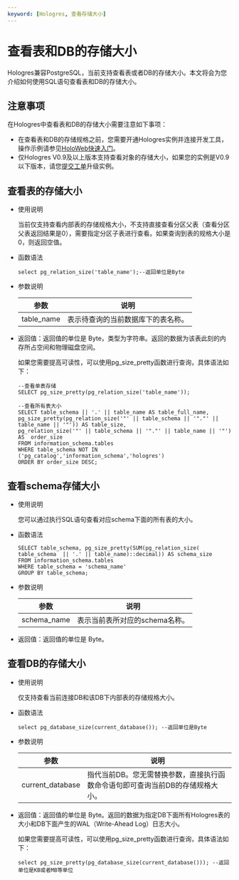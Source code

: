 ```yaml
---
keyword: [Hologres, 查看存储大小]
---
```


# 查看表和DB的存储大小

Hologres兼容PostgreSQL，当前支持查看表或者DB的存储大小。本文将会为您介绍如何使用SQL语句查看表和DB的存储大小。

## 注意事项

在Hologres中查看表和DB的存储大小需要注意如下事项：

-   在查看表和DB的存储规格之前，您需要开通Hologres实例并连接开发工具，操作示例请参见[HoloWeb快速入门](/cn.zh-CN/快速入门/HoloWeb快速入门.md)。
-   仅Hologres V0.9及以上版本支持查看对象的存储大小，如果您的实例是V0.9以下版本，请您[提交工单](https://selfservice.console.aliyun.com/ticket/createIndex?spm=5176.2020520129.console-base-top.dwork-order-1.29d546aee0gsiH)升级实例。

## 查看表的存储大小

-   使用说明

    当前仅支持查看内部表的存储规格大小，不支持直接查看分区父表（查看分区父表返回结果是0），需要指定分区子表进行查看。如果查询到表的规格大小是0，则返回空值。

-   函数语法

    ```
    select pg_relation_size('table_name');--返回单位是Byte
    ```

-   参数说明

    |参数|说明|
    |--|--|
    |table\_name|表示待查询的当前数据库下的表名称。|

-   返回值：返回值的单位是 Byte，类型为字符串。返回的数据为该表此刻的内存所占空间和物理磁盘空间。

    如果您需要提高可读性，可以使用pg\_size\_pretty函数进行查询，具体语法如下：

    ```
    --查看单表存储
    SELECT pg_size_pretty(pg_relation_size('table_name'));
    
    --查看所有表大小
    SELECT table_schema || '.' || table_name AS table_full_name, 
    pg_size_pretty(pg_relation_size('"' || table_schema || '"."' || table_name || '"')) AS table_size,
    pg_relation_size('"' || table_schema || '"."' || table_name || '"') AS  order_size
    FROM information_schema.tables
    WHERE table_schema NOT IN ('pg_catalog','information_schema','hologres')
    ORDER BY order_size DESC;
    ```


## 查看schema存储大小

-   使用说明

    您可以通过执行SQL语句查看对应schema下面的所有表的大小。

-   函数语法

    ```
    SELECT table_schema, pg_size_pretty(SUM(pg_relation_size( table_schema  || '.' || table_name)::decimal)) AS schema_size
    FROM information_schema.tables 
    WHERE table_schema = 'schema_name'
    GROUP BY table_schema;
    ```

-   参数说明

    |参数|说明|
    |--|--|
    |schema\_name|表示当前表所对应的schema名称。|

-   返回值：返回值的单位是 Byte。

## 查看DB的存储大小

-   使用说明

    仅支持查看当前连接DB和该DB下内部表的存储规格大小。

-   函数语法

    ```
    select pg_database_size(current_database()); --返回单位是Byte
    ```

-   参数说明

    |参数|说明|
    |--|--|
    |current\_database|指代当前DB。您无需替换参数，直接执行函数命令语句即可查询当前DB的存储规格大小。|

-   返回值：返回值的单位是 Byte。返回的数据为指定DB下面所有Hologres表的大小和DB下面产生的WAL（Write-Ahead Log）日志大小。

    如果您需要提高可读性，可以使用pg\_size\_pretty函数进行查询，具体语法如下：

    ```
    select pg_size_pretty(pg_database_size(current_database())); --返回单位是KB或者MB等单位
    ```



